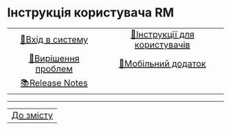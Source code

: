 # Інструкція користувача RM

<center>

|                                           |                                               |
|:-----------------------------------------:|:---------------------------------------------:|
|       [ 🔐Вхід в систему](login.md)       | [📜Інструкції для користувачів](User_Manual/UM_ToC.md) |
| [🙋Вирішення проблем](troubleshooting.md) |     [📱Мобільний додаток](mobeileapp.md)      |
| [📚Release Notes](releasenotes/ReleaseNotes.md) |                                               |
---
</center>

| |
|-|
| [До змісту](ToC.md) |

<!---
CSS
-->

<style>
td {
  font-size: 20px
}
</style>